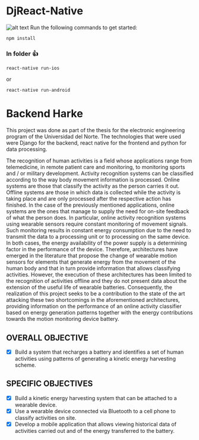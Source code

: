 # DjReact-Native
![alt text](https://i.ytimg.com/vi/oMQmx-qmJao/maxresdefault.jpg)
Run the following commands to get started:


```
npm install

```
### In folder :+1: 
```
react-native run-ios
```
or

```
react-native run-android
```

# Backend Harke

This project was done as part of the thesis for the electronic engineering program of the Universidad del Norte. The technologies that were used were Django for the backend, react native for the frontend and python for data processing.

The recognition of human activities is a field whose applications range from telemedicine, in remote patient care and monitoring, to monitoring sports and / or military development. Activity recognition systems can be classified according to the way body movement information is processed. Online systems are those that classify the activity as the person carries it out. Offline systems are those in which data is collected while the activity is taking place and are only processed after the respective action has finished. In the case of the previously mentioned applications, online systems are the ones that manage to supply the need for on-site feedback of what the person does. In particular, online activity recognition systems using wearable sensors require constant monitoring of movement signals. Such monitoring results in constant energy consumption due to the need to transmit the data to a processing unit or to processing on the same device. In both cases, the energy availability of the power supply is a determining factor in the performance of the device. Therefore, architectures have emerged in the literature that propose the change of wearable motion sensors for elements that generate energy from the movement of the human body and that in turn provide information that allows classifying activities. However, the execution of these architectures has been limited to the recognition of activities offline and they do not present data about the extension of the useful life of wearable batteries. Consequently, the realization of this project seeks to be a contribution to the state of the art attacking these two shortcomings in the aforementioned architectures, providing information on the performance of an online activity classifier based on energy generation patterns together with the energy contributions towards the motion monitoring device battery.

## OVERALL OBJECTIVE
- [x] Build a system that recharges a battery and identifies a set of human activities using patterns of generating a kinetic energy harvesting scheme. 

## SPECIFIC OBJECTIVES

- [x] Build a kinetic energy harvesting system that can be attached to a wearable device.
- [x] Use a wearable device connected via Bluetooth to a cell phone to classify activities on site.
- [x] Develop a mobile application that allows viewing historical data of activities carried out and of the energy transferred to the battery.
